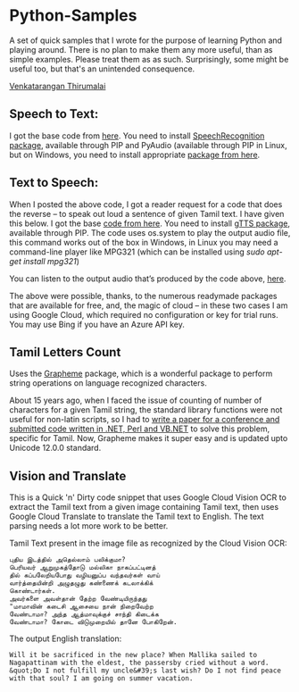 # Python-Samples

A set of quick samples that I wrote for the purpose of learning Python and playing around. There is no plan to make them any more useful, than as simple examples. Please treat them as as such. Surprisingly, some might be useful too, but that's an unintended consequence. 

[Venkatarangan Thirumalai](https://tncv.me)

## Speech to Text: ##
I got the base code from [here](https://medium.com/@rahulvaish/speech-to-text-python-77b510f06de). You need to install [SpeechRecognition package](https://www.lfd.uci.edu/~gohlke/pythonlibs/#pyaudio), available through PIP and PyAudio (available through PIP in Linux, but on Windows, you need to install appropriate [package from here](https://www.lfd.uci.edu/~gohlke/pythonlibs/#pyaudio).

## Text to Speech: ##
When I posted the above code, I got a reader request for a code that does the reverse – to speak out loud a sentence of given Tamil text. I have given this below. I got the base [code from here](https://www.thecrazyprogrammer.com/2018/05/python-text-to-speech.html). You need to install [gTTS package](https://gtts.readthedocs.io/en/latest/module.html#languages-gtts-lang), available through PIP. The code uses os.system to play the output audio file, this command works out of the box in Windows, in Linux you may need a command-line player like MPG321 (which can be installed using *sudo apt-get install mpg321*)

You can listen to the output audio that’s produced by the code above, [here](https://soundcloud.com/venkatarangan-thirumalai/tamil-first-fivee-of-athisudi). 

The above were possible, thanks, to the numerous readymade packages that are available for free, and, the magic of cloud – in these two cases I am using Google Cloud, which required no configuration or key for trial runs. You may use Bing if you have an Azure API key.

## Tamil Letters Count ##
Uses the [Grapheme](https://github.com/alvinlindstam/grapheme) package, which is a wonderful package to perform string operations on language recognized characters. 

About 15 years ago, when I faced the issue of counting of number of characters for a given Tamil string, the standard library functions were not useful for non-latin scripts, so  I had to [write a paper for a conference and submitted code written in .NET, Perl and VB.NET](https://venkatarangan.com/blog/2004/12/counting-letters-in-an-unicode-string/) to solve this problem, specific for Tamil. Now, Grapheme makes it super easy and is updated upto Unicode 12.0.0 standard. 


## Vision and Translate ## 

This is a Quick 'n' Dirty code snippet that uses Google Cloud Vision OCR to extract the Tamil text from a given image containing Tamil text, then uses Google Cloud Translate to translate the Tamil text to English. The text parsing needs a lot more work to be better. 

Tamil Text present in the image file as recognized by the Cloud Vision OCR: 
~~~~
புதிய இடத்தில் அதெல்லாம் பலிக்குமா?
பெரியவர் ஆறுமுகத்தோடு மல்லிகா நாகப்பட்டினத்
தில் கப்பலேறியபோது வழியனுப்ப வந்தவர்கள் வாய்
வார்த்தையின்றி அழுதழுது கண்ணைக் கடலாக்கிக்
கொண்டார்கள்.
அவர்களை அவள்தான் தேற்ற வேண்டியிருந்தது
"மாமாவின் கடைசி ஆசையை நான் நிறைவேற்ற
வேண்டாமா? அந்த ஆத்மாவுக்குச் சாந்தி கிடைக்க
வேண்டாமா? கோடை விடுமுறையில் தானே போகிறேன்.
~~~~
The output English translation:

~~~~
Will it be sacrificed in the new place? When Mallika sailed to Nagapattinam with the eldest, the passersby cried without a word. &quot;Do I not fulfill my uncle&#39;s last wish? Do I not find peace with that soul? I am going on summer vacation.
~~~~
